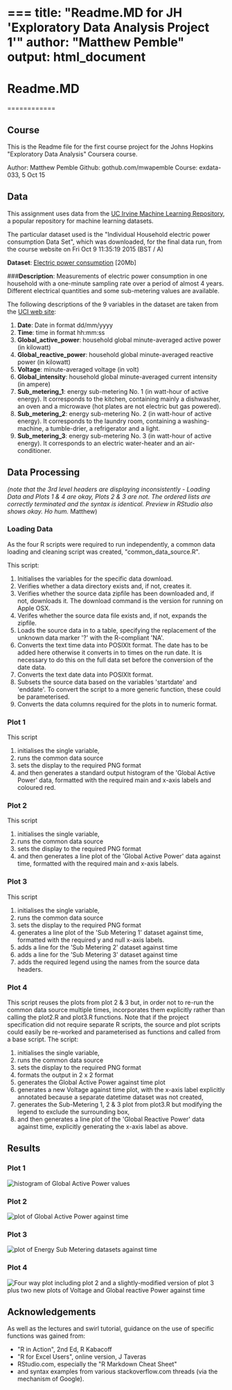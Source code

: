 ===
title: "Readme.MD for JH 'Exploratory Data Analysis Project 1'"
author: "Matthew Pemble"
output: html_document
===

# Readme.MD
============
## Course
This is the Readme file for the first course project
for the Johns Hopkins "Exploratory Data Analysis"
Coursera course.

Author: Matthew Pemble
Github: gothub.com/mwapemble
Course: exdata-033, 5 Oct 15

## Data
This assignment uses data from
the <a href="http://archive.ics.uci.edu/ml/">UC Irvine Machine
Learning Repository</a>, a popular repository for machine learning
datasets. 

The particular dataset used is the "Individual Household electric power consumption Data Set", which was downloaded, for the final data run, 
from the course website on Fri Oct  9 11:35:19 2015 (BST / A)

<b>Dataset</b>: <a href="https://d396qusza40orc.cloudfront.net/exdata%2Fdata%2Fhousehold_power_consumption.zip">Electric power consumption</a> [20Mb]

###<b>Description</b>: 
Measurements of electric power consumption in
one household with a one-minute sampling rate over a period of almost
4 years. Different electrical quantities and some sub-metering values
are available.


The following descriptions of the 9 variables in the dataset are taken
from
the <a href="https://archive.ics.uci.edu/ml/datasets/Individual+household+electric+power+consumption">UCI
web site</a>:

<ol>
<li><b>Date</b>: Date in format dd/mm/yyyy </li>
<li><b>Time</b>: time in format hh:mm:ss </li>
<li><b>Global_active_power</b>: household global minute-averaged active power (in kilowatt) </li>
<li><b>Global_reactive_power</b>: household global minute-averaged reactive power (in kilowatt) </li>
<li><b>Voltage</b>: minute-averaged voltage (in volt) </li>
<li><b>Global_intensity</b>: household global minute-averaged current intensity (in ampere) </li>
<li><b>Sub_metering_1</b>: energy sub-metering No. 1 (in watt-hour of active energy). It corresponds to the kitchen, containing mainly a dishwasher, an oven and a microwave (hot plates are not electric but gas powered). </li>
<li><b>Sub_metering_2</b>: energy sub-metering No. 2 (in watt-hour of active energy). It corresponds to the laundry room, containing a washing-machine, a tumble-drier, a refrigerator and a light. </li>
<li><b>Sub_metering_3</b>: energy sub-metering No. 3 (in watt-hour of active energy). It corresponds to an electric water-heater and an air-conditioner.</li>
</ol>

## Data Processing
_(note that the 3rd level headers are displaying inconsistently - Loading Data and Plots 1 & 4 are okay, Plots 2 & 3 are not. The ordered lists are correctly terminated and the syntax is identical. Preview in RStudio also shows okay. Ho hum._ Matthew)

### Loading Data
As the four R scripts were required to run independently, a common data loading and cleaning script was created, "common_data_source.R".

This script:
<ol>
<li>Initialises the variables for the specific data download.</li>
<li>Verifies whether a data directory exists and, if not, creates it.</li>
<li>Verifies whether the source data zipfile has been downloaded and, if not, downloads it. The download command is the version for running on Apple OSX.</li>
<li>Verifes whether the source data file exists and, if not, expands the zipfile.</li>
<li>Loads the source data in to a table, specifying the replacement of the unknown data marker '?' with the R-compliant 'NA'.</li>
<li>Converts the text time data into POSIXlt format. The date has to be added here otherwise it converts in to times on the run date. It is necessary to do this on the full data set before the conversion of the date data.</li>
<li>Converts the text date data into POSIXlt format.</li>
<li>Subsets the source data based on the variables 'startdate' and 'enddate'. To convert the script to a more generic function, these could be parameterised.</li>
<li>Converts the data columns required for the plots in to numeric format.</li>
</ol>

### Plot 1
This script 
<ol>
<li>initialises the single variable,</li>
<li>runs the common data source</li>
<li>sets the display to the required PNG format</li>
<li>and then generates a standard output histogram of the 'Global Active Power' data, formatted with the required main and x-axis labels and coloured red.</li></ol>

### Plot 2
This script 
<ol>
<li>initialises the single variable,</li>
<li>runs the common data source</li>
<li>sets the display to the required PNG format</li>
<li>and then generates a line plot of the 'Global Active Power' data against time, formatted with the required main and x-axis labels.</li></ol>

### Plot 3
This script 
<ol>
<li>initialises the single variable,</li>
<li>runs the common data source</li>
<li>sets the display to the required PNG format</li>
<li>generates a line plot of the 'Sub Metering 1' dataset against time, formatted with the required y and null x-axis labels.</li>
<li>adds a line for the 'Sub Metering 2' dataset against time</li>
<li>adds a line for the 'Sub Metering 3' dataset against time</li>
<li>adds the required legend using the names from the source data headers.</li>
</ol>

### Plot 4
This script reuses the plots from plot 2 & 3 but, in order not to re-run the common data source multiple times, incorporates them explicitly rather than calling the plot2.R and plot3.R functions.
Note that if the project specification did not require separate R scripts, the source and plot scripts could easily be re-worked and parameterised as functions and called from a base script.
The script:
<ol>
<li>initialises the single variable,</li>
<li>runs the common data source</li>
<li>sets the display to the required PNG format</li>
<li>formats the output in 2 x 2 format</li>
<li>generates the Global Active Power against time plot</li>
<li>generates a new Voltage against time plot, with the x-axis label explicitly annotated because a separate datetime dataset was not created,</li>
<li>generates the Sub-Metering 1, 2 & 3 plot from plot3.R but modifying the legend to exclude the surrounding box,
<li>and then generates a line plot of the 'Global Reactive Power' data against time, explicitly generating the x-axis label as above.</li></ol>

## Results

### Plot 1
![histogram of Global Active Power values](plot1.png) 

### Plot 2
![plot of Global Active Power against time](plot2.png) 

### Plot 3
![plot of Energy Sub Metering datasets against time](plot3.png) 

### Plot 4
![Four way plot including plot 2 and a slightly-modified version of plot 3 plus two new plots of Voltage and Global reactive Power against time](plot4.png)

## Acknowledgements
As well as the lectures and swirl tutorial, guidance on the use of specific functions was gained from:
<ul>
<li>"R in Action", 2nd Ed, R Kabacoff</li>
<li>"R for Excel Users", online version, J Taveras</li>
<li>RStudio.com, especially the "R Markdown Cheat Sheet"</li>
<li>and syntax examples from various stackoverflow.com threads (via the mechanism of Google).</li></ul>


